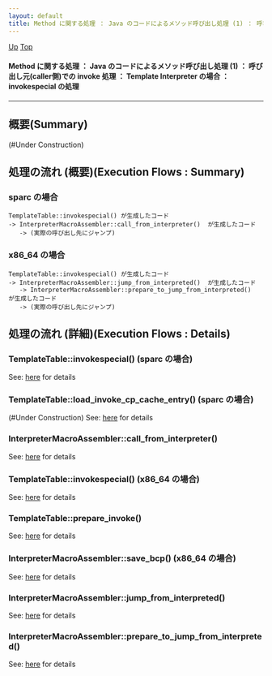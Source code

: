 ```yaml
---
layout: default
title: Method に関する処理 ： Java のコードによるメソッド呼び出し処理 (1) ： 呼び出し元(caller側)での invoke 処理 ： Template Interpreter の場合 ： invokespecial の処理
---
```

[Up](nolikc3vKY.html) [Top](../index.html)

#### Method に関する処理 ： Java のコードによるメソッド呼び出し処理 (1) ： 呼び出し元(caller側)での invoke 処理 ： Template Interpreter の場合 ： invokespecial の処理

--- 
## 概要(Summary)
(#Under Construction)

## 処理の流れ (概要)(Execution Flows : Summary)
### sparc の場合
```
TemplateTable::invokespecial() が生成したコード
-> InterpreterMacroAssembler::call_from_interpreter()  が生成したコード
   -> (実際の呼び出し先にジャンプ)
```

### x86_64 の場合
```
TemplateTable::invokespecial() が生成したコード
-> InterpreterMacroAssembler::jump_from_interpreted()  が生成したコード
   -> InterpreterMacroAssembler::prepare_to_jump_from_interpreted()  が生成したコード
   -> (実際の呼び出し先にジャンプ)
```


## 処理の流れ (詳細)(Execution Flows : Details)
### TemplateTable::invokespecial()  (sparc の場合)
See: [here](no3059Sn2.html) for details
### TemplateTable::load_invoke_cp_cache_entry() (sparc の場合)
(#Under Construction)
See: [here](no3059ExF.html) for details
### InterpreterMacroAssembler::call_from_interpreter()
See: [here](no3059R7L.html) for details

### TemplateTable::invokespecial()  (x86_64 の場合)
See: [here](no3059RCA.html) for details
### TemplateTable::prepare_invoke()
See: [here](no3059Fkk.html) for details
### InterpreterMacroAssembler::save_bcp() (x86_64 の場合)
See: [here](no3059Suq.html) for details
### InterpreterMacroAssembler::jump_from_interpreted()
See: [here](no3059eMG.html) for details
### InterpreterMacroAssembler::prepare_to_jump_from_interpreted()
See: [here](no3059rWM.html) for details






